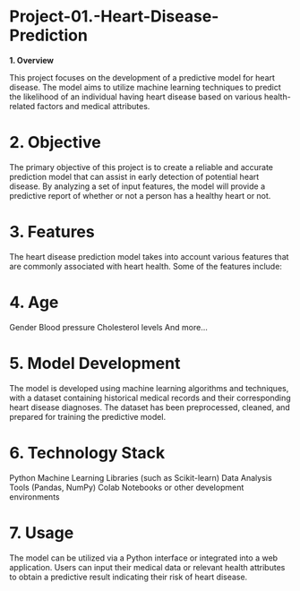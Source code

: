 # Project-01.-Heart-Disease-Prediction
**1. Overview**

This project focuses on the development of a predictive model for heart disease. The model aims to utilize machine learning techniques to predict the likelihood of an individual having heart disease based on various health-related factors and medical attributes.

# **2. Objective**

The primary objective of this project is to create a reliable and accurate prediction model that can assist in early detection of potential heart disease. By analyzing a set of input features, the model will provide a predictive report of whether or not a person has a healthy heart or not.

# **3. Features**

The heart disease prediction model takes into account various features that are commonly associated with heart health. Some of the features include:

# **4. Age**

Gender
Blood pressure
Cholesterol levels
And more...

# **5. Model Development**

The model is developed using machine learning algorithms and techniques, with a dataset containing historical medical records and their corresponding heart disease diagnoses. The dataset has been preprocessed, cleaned, and prepared for training the predictive model.

# **6. Technology Stack**

Python
Machine Learning Libraries (such as Scikit-learn)
Data Analysis Tools (Pandas, NumPy)
Colab Notebooks or other development environments

# **7. Usage**

The model can be utilized via a Python interface or integrated into a web application. Users can input their medical data or relevant health attributes to obtain a predictive result indicating their risk of heart disease.

